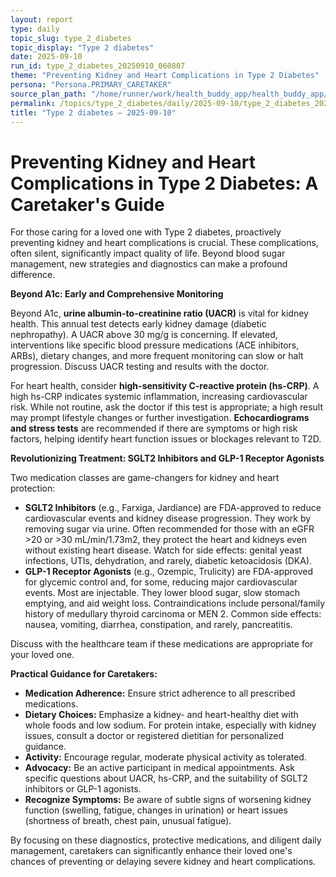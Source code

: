 ```yaml
---
layout: report
type: daily
topic_slug: type_2_diabetes
topic_display: "Type 2 diabetes"
date: 2025-09-10
run_id: type_2_diabetes_20250910_060807
theme: "Preventing Kidney and Heart Complications in Type 2 Diabetes"
persona: "Persona.PRIMARY_CARETAKER"
source_plan_path: "/home/runner/work/health_buddy_app/health_buddy_app/.results/type_2_diabetes/weekly_plan/2025-09-08/plan.json"
permalink: /topics/type_2_diabetes/daily/2025-09-10/type_2_diabetes_20250910_060807/
title: "Type 2 diabetes — 2025-09-10"
---
```


# Preventing Kidney and Heart Complications in Type 2 Diabetes: A Caretaker's Guide

For those caring for a loved one with Type 2 diabetes, proactively preventing kidney and heart complications is crucial. These complications, often silent, significantly impact quality of life. Beyond blood sugar management, new strategies and diagnostics can make a profound difference.

**Beyond A1c: Early and Comprehensive Monitoring**

Beyond A1c, **urine albumin-to-creatinine ratio (UACR)** is vital for kidney health. This annual test detects early kidney damage (diabetic nephropathy). A UACR above 30 mg/g is concerning. If elevated, interventions like specific blood pressure medications (ACE inhibitors, ARBs), dietary changes, and more frequent monitoring can slow or halt progression. Discuss UACR testing and results with the doctor.

For heart health, consider **high-sensitivity C-reactive protein (hs-CRP)**. A high hs-CRP indicates systemic inflammation, increasing cardiovascular risk. While not routine, ask the doctor if this test is appropriate; a high result may prompt lifestyle changes or further investigation. **Echocardiograms and stress tests** are recommended if there are symptoms or high risk factors, helping identify heart function issues or blockages relevant to T2D.

**Revolutionizing Treatment: SGLT2 Inhibitors and GLP-1 Receptor Agonists**

Two medication classes are game-changers for kidney and heart protection:

*   **SGLT2 Inhibitors** (e.g., Farxiga, Jardiance) are FDA-approved to reduce cardiovascular events and kidney disease progression. They work by removing sugar via urine. Often recommended for those with an eGFR >20 or >30 mL/min/1.73m2, they protect the heart and kidneys even without existing heart disease. Watch for side effects: genital yeast infections, UTIs, dehydration, and rarely, diabetic ketoacidosis (DKA).
*   **GLP-1 Receptor Agonists** (e.g., Ozempic, Trulicity) are FDA-approved for glycemic control and, for some, reducing major cardiovascular events. Most are injectable. They lower blood sugar, slow stomach emptying, and aid weight loss. Contraindications include personal/family history of medullary thyroid carcinoma or MEN 2. Common side effects: nausea, vomiting, diarrhea, constipation, and rarely, pancreatitis.

Discuss with the healthcare team if these medications are appropriate for your loved one.

**Practical Guidance for Caretakers:**

*   **Medication Adherence:** Ensure strict adherence to all prescribed medications.
*   **Dietary Choices:** Emphasize a kidney- and heart-healthy diet with whole foods and low sodium. For protein intake, especially with kidney issues, consult a doctor or registered dietitian for personalized guidance.
*   **Activity:** Encourage regular, moderate physical activity as tolerated.
*   **Advocacy:** Be an active participant in medical appointments. Ask specific questions about UACR, hs-CRP, and the suitability of SGLT2 inhibitors or GLP-1 agonists.
*   **Recognize Symptoms:** Be aware of subtle signs of worsening kidney function (swelling, fatigue, changes in urination) or heart issues (shortness of breath, chest pain, unusual fatigue).

By focusing on these diagnostics, protective medications, and diligent daily management, caretakers can significantly enhance their loved one's chances of preventing or delaying severe kidney and heart complications.
